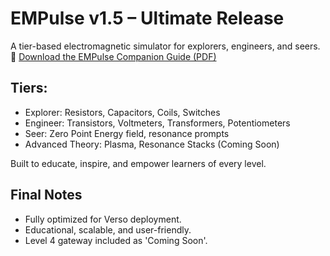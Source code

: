 # EMPulse v1.5 – Ultimate Release
A tier-based electromagnetic simulator for explorers, engineers, and seers.
📘 [Download the EMPulse Companion Guide (PDF)](./EMPulse_Companion_Guide.pdf)
## Tiers:
- Explorer: Resistors, Capacitors, Coils, Switches
- Engineer: Transistors, Voltmeters, Transformers, Potentiometers
- Seer: Zero Point Energy field, resonance prompts
- Advanced Theory: Plasma, Resonance Stacks (Coming Soon)

Built to educate, inspire, and empower learners of every level.

## Final Notes
- Fully optimized for Verso deployment.
- Educational, scalable, and user-friendly.
- Level 4 gateway included as 'Coming Soon'.
